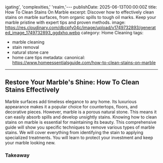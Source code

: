 
igating', 'complexities,' 'realm,'---
publishDate: 2025-06-13T00:00:00Z
title: How To Clean Stains On Marble
excerpt: Discover how to effectively clean stains on marble surfaces, from organic spills to tough oil marks. Keep your marble pristine with expert tips and proven methods.
image: https://res.cloudinary.com/dbcpfy04c/image/upload/v1749732893/generated_image_1749732893_ggdxhq.webp
category: Home Cleaning
tags:
  - marble cleaning
  - stain removal
  - natural stone care
  - home care tips
metadata:
  canonical: https://www.homeessentialsguide.com/how-to-clean-stains-on-marble
---

## Restore Your Marble's Shine: How To Clean Stains Effectively

Marble surfaces add timeless elegance to any home. Its luxurious appearance makes it a popular choice for countertops, floors, and decorative pieces. However, marble is a porous natural stone. This means it can easily absorb spills and develop unsightly stains. Knowing how to clean stains on marble is essential for maintaining its beauty. This comprehensive guide will show you specific techniques to remove various types of marble stains. We will cover everything from identifying the stain to applying specialized treatments. You will learn to protect your investment and keep your marble looking new.

### Takeaway

